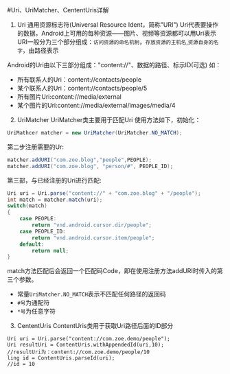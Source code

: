 #Uri、UriMatcher、CententUris详解

1. Uri
通用资源标志符(Universal Resource Ident，简称"URI")
Uri代表要操作的数据，Android上可用的每种资源——图片、视频等资源都可以用Uri表示
URI一般分为三个部分组成：`访问资源的命名机制`，`存放资源的主机名`,`资源自身的名字`，由路径表示

Android的Uri由以下三部分组成："content://"、数据的路径、标示ID(可选)
如：
- 所有联系人的Uri：content://contacts/people
- 某个联系人的Uri：content://contacts/people/5
- 所有图片Uri:content://media/external
- 某个图片的Uri:content://media/external/images/media/4

2. UriMatcher
UriMatcher类主要用于匹配Uri
使用方法如下，初始化：
```java
UriMathcer matcher = new UriMatcher(UriMatcher.NO_MATCH);
```
第二步注册需要的Ur:
```java
matcher.addURI("com.zoe.blog","people",PEOPLE);
matcher.addURI("com.zoe.blog", "person/#", PEOPLE_ID); 
```
第三部，与已经注册的Uri进行匹配:
```java
Uri uri = Uri.parse("content://" + "com.zoe.blog" + "/people");
int match = matcher.match(uri);
switch(match)
{
    case PEOPLE:
        return "vnd.android.cursor.dir/people";
    case PEOPLE_ID:
        return "vnd.android.cursor.item/people";
    default:
        return null;
}
```
match方法匹配后会返回一个匹配码Code，即在使用注册方法addURI时传入的第三个参数。
- 常量`UriMatcher.NO_MATCH`表示不匹配任何路径的返回码
- `#号`为通配符
- `*号`为任意字符
3. CententUris
ContentUris类用于获取Uri路径后面的ID部分
```
Uri uri = Uri.parse("content://com.zoe.demo/people");
Uri resultUri = ContentUris.withAppendedId(uri,10);
//resultUri为：content://com.zoe.demo/people/10
ling id = ContentUris.parseId(uri);
//id = 10
```